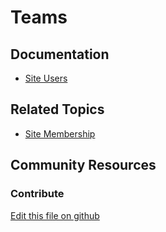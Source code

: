 # Teams

## Documentation

* [Site Users](https://learn.liferay.com/dxp/7.x/en/site-building/site-settings/site_users.html)

## Related Topics

* [Site Membership](https://learn.liferay.com/dxp/7.x/en/site-building/building-sites/site_membership.html)

## Community Resources


### Contribute

[Edit this file on github](https://github.com/olafk/controlpanel-documentation-docs/blob/master/md/74en/com_liferay_site_teams_web_portlet_SiteTeamsPortlet.md)
